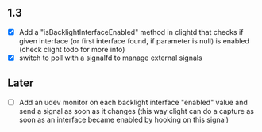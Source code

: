 ## 1.3
- [x] Add a "isBacklightInterfaceEnabled" method in clightd that checks if given interface (or first interface found, if parameter is null) is enabled (check clight todo for more info)
- [x] switch to poll with a signalfd to manage external signals

## Later
- [ ] Add an udev monitor on each backlight interface "enabled" value and send a signal as soon as it changes (this way clight can do a capture as soon as an interface became enabled by hooking on this signal)

